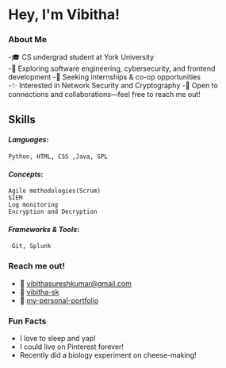 #  Hey, I'm Vibitha!

###  About Me
-🎓  CS undergrad student at York University   
-🚀  Exploring software engineering, cybersecurity, and frontend development
-🚀  Seeking internships & co-op opportunities  
-✨  Interested in Network Security and Cryptography
-📩  Open to connections and collaborations—feel free to reach me out!


##  Skills
#### *Languages*: 
    Python, HTML, CSS ,Java, SPL
#### *Concepts*:
    Agile methodologies(Scrum)
    SIEM
    Log monitoring
    Encryption and Decryption
#### *Frameworks & Tools*:
     Git, Splunk  
  
  
###  Reach me out!
-  📩 [vibithasureshkumar@gmail.com](mailto:vibithasureshkumar@gmail.com)  
-  💬 [vibitha-sk](https://www.linkedin.com/in/vibitha-sk?lipi=urn%3Ali%3Apage%3Ad_flagship3_profile_view_base_contact_details%3BcTTGn5AXSjCDlHBa0fh1yw%3D%3D)  
- 🔗 [my-personal-portfolio](https://vibitha-sk.github.io/Personal-portfolio-web/)  

###  Fun Facts
-  I love to sleep and yap!  
-  I could live on Pinterest forever!  
-  Recently did a biology experiment on cheese-making!  

